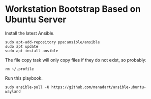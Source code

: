 # Workstation Bootstrap Based on Ubuntu Server

Install the latest Ansible.
```
sudo apt-add-repository ppa:ansible/ansible
sudo apt update
sudo apt install ansible
```

The file copy task will only copy files if they do not exist, so probably:
```
rm ~/.profile
```

Run this playbook.
```
sudo ansible-pull -U https://github.com/manadart/ansible-ubuntu-wayland
```
